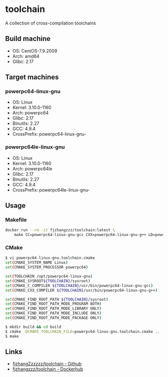 # toolchain

A collection of cross-compilation toolchains

## Build machine

- OS: CentOS-7.9.2009
- Arch: amd64
- Glibc: 2.17

## Target machines

### powerpc64-linux-gnu

- OS: Linux
- Kernel: 3.10.0-1160
- Arch: powerpc64
- Glibc: 2.17
- Binutils: 2.27
- GCC: 4.9.4
- CrossPrefix: powerpc64-linux-gnu-

### powerpc64le-linux-gnu

- OS: Linux
- Kernel: 3.10.0-1160
- Arch: powerpc64le
- Glibc: 2.17
- Binutils: 2.27
- GCC: 4.9.4
- CrossPrefix: powerpc64le-linux-gnu-

## Usage

### Makefile
```bash
docker run --rm -it fjzhangzzz/toolchain:latest \
    make CC=powerpc64-linux-gnu-gcc CXX=powerpc64-linux-gnu-g++ LD=powerpc64-linux-gnu-ld -f /path/to/your/Makefile
```

### CMake
```bash
$ vi powerpc64-linux-gnu.toolchain.cmake
set(CMAKE_SYSTEM_NAME Linux)
set(CMAKE_SYSTEM_PROCESSOR powerpc64)

set(TOOLCHAIN /opt/powerpc64-linux-gnu)
set(CMAKE_SYSROOT${TOOLCHAIN}/sysroot)
set(CMAKE_C_COMPILER ${TOOLCHAIN}/usr/bin/powerpc64-linux-gnu-gcc)
set(CMAKE_CXX_COMPILER ${TOOLCHAIN}/usr/bin/powerpc64-linux-gnu-g++)

set(CMAKE_FIND_ROOT_PATH ${TOOLCHAIN}/sysroot)
set(CMAKE_FIND_ROOT_PATH_MODE_PROGRAM BOTH)
set(CMAKE_FIND_ROOT_PATH_MODE_LIBRARY ONLY)
set(CMAKE_FIND_ROOT_PATH_MODE_INCLUDE ONLY)
set(CMAKE_FIND_ROOT_PATH_MODE_PACKAGE ONLY)

$ mkdir build && cd build
$ cmake -DCMAKE_TOOLCHAIN_FILE=powerpc64-linux-gnu.toolchain.cmake ..
$ make
```

## Links

- [fjzhangZzzzzz/toolchain - Github](https://github.com/fjzhangZzzzzz/toolchain)
- [fjzhangzzz/toolchain - Dockerhub](https://hub.docker.com/r/fjzhangzzz/toolchain)
